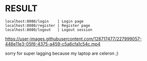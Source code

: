 # RESULT
```
localhost:8080/login    | Login page
localhost:8080/register | Register page
localhost:8080/logout   | Logout session
```


https://user-images.githubusercontent.com/128717477/227999057-448e11e3-05f6-4375-a459-c5a6cfa1c54c.mp4

sorry for super lagging because my laptop are celeron ;)


